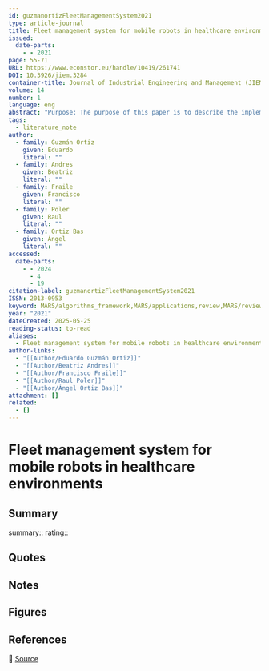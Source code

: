 ```yaml
---
id: guzmanortizFleetManagementSystem2021
type: article-journal
title: Fleet management system for mobile robots in healthcare environments
issued:
  date-parts:
    - - 2021
page: 55-71
URL: https://www.econstor.eu/handle/10419/261741
DOI: 10.3926/jiem.3284
container-title: Journal of Industrial Engineering and Management (JIEM)
volume: 14
number: 1
language: eng
abstract: "Purpose: The purpose of this paper is to describe the implementation of a Fleet Management System (FMS) that plans and controls the execution of logistics tasks by a set of mobile robots in a real-world hospital environment. The FMS is developed upon an architecture that hosts a routing engine, a task scheduler, an Endorse Broker, a controller and a backend Application Programming Interface (API). The routing engine handles the geo-referenced data and the calculation of routes; the task scheduler implements algorithms to solve the task allocation problem and the trolley loading problem using Integer Linear Programming (ILP) model and a Genetic Algorithm (GA) depending on the problem size. The Endorse Broker provides a messaging system to exchange information with the robotic fleet, while the controller implements the control rules to ensure the execution of the work plan. Finally, the Backend API exposes some FMS to external systems. Design/methodology/approach: The first part of the paper, focuses on the dynamic path planning problem of a set of mobile robots in indoor spaces such as hospitals, laboratories and shopping centres. A review of algorithms developed in the literature, to address dynamic path planning, is carried out; and an analysis of the applications of such algorithms in mobile robots that operate in real in-door spaces is performed. The second part of the paper focuses on the description of the FMS, which consists of five integrated tools to support the multi-robot dynamic path planning and the fleet management. Findings: The literature review, carried out in the context of path planning problem of multiple mobile robots in in-door spaces, has posed great challenges due to the environment characteristics in which robots move. The developed FMS for mobile robots in healthcare environments has resulted on a tool that enables to: (i) interpret of geo-referenced data; (ii) calculate and recalculate dynamic path plans and task execution plans, through the implementation of advanced algorithms that take into account dynamic events; (iii) track the tasks execution; (iv) fleet traffic control; and (v) to communicate with one another external systems. Practical implications: The proposed FMS has been developed under the scope of ENDORSE project that seeks to develop safe, efficient, and integrated indoor robotic fleets for logistic applications in healthcare and commercial spaces. Moreover, a computational analysis is performed using a virtual hospital floor-plant. Originality/value: This work proposes a novel FMS, which consists of integrated tools to support the mobile multi-robot dynamic path planning in a real-world hospital environment. These tools include: a routing engine that handles the geo-referenced data and the calculation of routes. A task scheduler that includes a mathematical model to solve the path planning problem, when a low number of robots is considered. In order to solve large size problems, a genetic algorithm is also implemented to compute the dynamic path planning with less computational effort. An Endorse broker to exchanges information between the robotic fleet and the FMS in a secure way. A backend API that provides interface to manage the master data of the FMS, to calculate an optimal assignment of a set of tasks to a group of robots to be executed on a specific date and time, and to add a new task to be executed in the current shift. Finally, a controller to ensures that the robots execute the tasks that have been assigned by the task scheduler."
tags:
  - literature_note
author:
  - family: Guzmán Ortiz
    given: Eduardo
    literal: ""
  - family: Andres
    given: Beatriz
    literal: ""
  - family: Fraile
    given: Francisco
    literal: ""
  - family: Poler
    given: Raul
    literal: ""
  - family: Ortiz Bas
    given: Ángel
    literal: ""
accessed:
  date-parts:
    - - 2024
      - 4
      - 19
citation-label: guzmanortizFleetManagementSystem2021
ISSN: 2013-0953
keyword: MARS/algorithms_framework,MARS/applications,review,MARS/review
year: "2021"
dateCreated: 2025-05-25
reading-status: to-read
aliases:
  - Fleet management system for mobile robots in healthcare environments
author-links:
  - "[[Author/Eduardo Guzmán Ortiz]]"
  - "[[Author/Beatriz Andres]]"
  - "[[Author/Francisco Fraile]]"
  - "[[Author/Raul Poler]]"
  - "[[Author/Ángel Ortiz Bas]]"
attachment: []
related:
  - []
---
```


# Fleet management system for mobile robots in healthcare environments

## Summary
summary::
rating::

## Quotes

## Notes

## Figures

## References

🔗 [Source](https://www.econstor.eu/handle/10419/261741)

